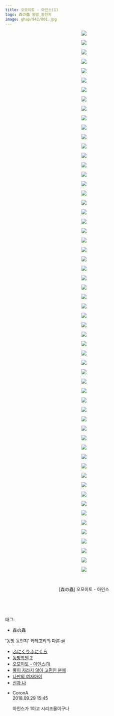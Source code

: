 ```yaml
---
title: 오모이토 - 아인스(1)
tags: 森の蟲 동방_동인지
image: ghap/942/001.jpg
---
```

<div class="article">
<p style="text-align: center; clear: none; float: none;"><img src="{{ site.nasurl }}/ghap/942/001.jpg"/></p>
<p style="text-align: center; clear: none; float: none;"><img src="{{ site.nasurl }}/ghap/942/002.jpg"/></p>
<p style="text-align: center; clear: none; float: none;"><img src="{{ site.nasurl }}/ghap/942/003.jpg"/></p>
<p style="text-align: center; clear: none; float: none;"><img src="{{ site.nasurl }}/ghap/942/004.jpg"/></p>
<p style="text-align: center; clear: none; float: none;"><img src="{{ site.nasurl }}/ghap/942/005.jpg"/></p>
<p style="text-align: center; clear: none; float: none;"><img src="{{ site.nasurl }}/ghap/942/006.jpg"/></p>
<p style="text-align: center; clear: none; float: none;"><img src="{{ site.nasurl }}/ghap/942/007.jpg"/></p>
<p style="text-align: center; clear: none; float: none;"><img src="{{ site.nasurl }}/ghap/942/008.jpg"/></p>
<p style="text-align: center; clear: none; float: none;"><img src="{{ site.nasurl }}/ghap/942/009.jpg"/></p>
<p style="text-align: center; clear: none; float: none;"><img src="{{ site.nasurl }}/ghap/942/010.jpg"/></p>
<p style="text-align: center; clear: none; float: none;"><img src="{{ site.nasurl }}/ghap/942/011.jpg"/></p>
<p style="text-align: center; clear: none; float: none;"><img src="{{ site.nasurl }}/ghap/942/012.jpg"/></p>
<p style="text-align: center; clear: none; float: none;"><img src="{{ site.nasurl }}/ghap/942/013.jpg"/></p>
<p style="text-align: center; clear: none; float: none;"><img src="{{ site.nasurl }}/ghap/942/014.jpg"/></p>
<p style="text-align: center; clear: none; float: none;"><img src="{{ site.nasurl }}/ghap/942/015.jpg"/></p>
<p style="text-align: center; clear: none; float: none;"><img src="{{ site.nasurl }}/ghap/942/016.jpg"/></p>
<p style="text-align: center; clear: none; float: none;"><img src="{{ site.nasurl }}/ghap/942/017.jpg"/></p>
<p style="text-align: center; clear: none; float: none;"><img src="{{ site.nasurl }}/ghap/942/018.jpg"/></p>
<p style="text-align: center; clear: none; float: none;"><img src="{{ site.nasurl }}/ghap/942/019.jpg"/></p>
<p style="text-align: center; clear: none; float: none;"><img src="{{ site.nasurl }}/ghap/942/020.jpg"/></p>
<p style="text-align: center; clear: none; float: none;"><img src="{{ site.nasurl }}/ghap/942/021.jpg"/></p>
<p style="text-align: center; clear: none; float: none;"><img src="{{ site.nasurl }}/ghap/942/022.jpg"/></p>
<p style="text-align: center; clear: none; float: none;"><img src="{{ site.nasurl }}/ghap/942/023.jpg"/></p>
<p style="text-align: center; clear: none; float: none;"><img src="{{ site.nasurl }}/ghap/942/024.jpg"/></p>
<p style="text-align: center; clear: none; float: none;"><img src="{{ site.nasurl }}/ghap/942/025.jpg"/></p>
<p style="text-align: center; clear: none; float: none;"><img src="{{ site.nasurl }}/ghap/942/026.jpg"/></p>
<p style="text-align: center; clear: none; float: none;"><img src="{{ site.nasurl }}/ghap/942/027.jpg"/></p>
<p style="text-align: center; clear: none; float: none;"><img src="{{ site.nasurl }}/ghap/942/028.jpg"/></p>
<p style="text-align: center; clear: none; float: none;"><img src="{{ site.nasurl }}/ghap/942/029.jpg"/></p>
<p style="text-align: center; clear: none; float: none;"><img src="{{ site.nasurl }}/ghap/942/030.jpg"/></p>
<p style="text-align: center; clear: none; float: none;"><img src="{{ site.nasurl }}/ghap/942/031.jpg"/></p>
<p style="text-align: center; clear: none; float: none;"><img src="{{ site.nasurl }}/ghap/942/032.jpg"/></p>
<p style="text-align: center; clear: none; float: none;"><img src="{{ site.nasurl }}/ghap/942/033.jpg"/></p>
<p style="text-align: center; clear: none; float: none;"><img src="{{ site.nasurl }}/ghap/942/034.jpg"/></p>
<p style="text-align: center; clear: none; float: none;"><img src="{{ site.nasurl }}/ghap/942/035.jpg"/></p>
<p style="text-align: center; clear: none; float: none;"><img src="{{ site.nasurl }}/ghap/942/036.jpg"/></p>
<p style="text-align: center; clear: none; float: none;"><img src="{{ site.nasurl }}/ghap/942/037.jpg"/></p>
<p style="text-align: center; clear: none; float: none;"><img src="{{ site.nasurl }}/ghap/942/038.jpg"/></p>
<p style="text-align: center; clear: none; float: none;"><img src="{{ site.nasurl }}/ghap/942/039.jpg"/></p>
<p style="text-align: center; clear: none; float: none;"><img src="{{ site.nasurl }}/ghap/942/040.jpg"/></p>
<p style="text-align: center; clear: none; float: none;"><img src="{{ site.nasurl }}/ghap/942/041.jpg"/></p>
<p style="text-align: center; clear: none; float: none;"><img src="{{ site.nasurl }}/ghap/942/042.jpg"/></p>
<p style="text-align: center; clear: none; float: none;"><img src="{{ site.nasurl }}/ghap/942/043.jpg"/></p>
<p style="text-align: center; clear: none; float: none;"><img src="{{ site.nasurl }}/ghap/942/044.jpg"/></p>
<p style="text-align: center; clear: none; float: none;"><img src="{{ site.nasurl }}/ghap/942/045.jpg"/></p>
<p style="text-align: center; clear: none; float: none;"><img src="{{ site.nasurl }}/ghap/942/046.jpg"/></p>
<p style="text-align: center; clear: none; float: none;"><img src="{{ site.nasurl }}/ghap/942/047.jpg"/></p>
<p style="text-align: center; clear: none; float: none;"><img src="{{ site.nasurl }}/ghap/942/048.jpg"/></p>
<p style="text-align: center; clear: none; float: none;"><img src="{{ site.nasurl }}/ghap/942/049.jpg"/></p>
<p style="text-align: center; clear: none; float: none;"><img src="{{ site.nasurl }}/ghap/942/050.jpg"/></p>
<p style="text-align: center; clear: none; float: none;"><img src="{{ site.nasurl }}/ghap/942/051.jpg"/></p>
<p style="text-align: center; clear: none; float: none;"><img src="{{ site.nasurl }}/ghap/942/052.jpg"/></p>
<p style="text-align: center; clear: none; float: none;"><img src="{{ site.nasurl }}/ghap/942/053.jpg"/></p>
<p style="text-align: center; clear: none; float: none;"><img src="{{ site.nasurl }}/ghap/942/054.jpg"/></p>
<p style="text-align: center; clear: none; float: none;"><img src="{{ site.nasurl }}/ghap/942/055.jpg"/></p>
<p style="text-align: center; clear: none; float: none;"><img src="{{ site.nasurl }}/ghap/942/056.jpg"/></p>
<p style="text-align: center; clear: none; float: none;"><img src="{{ site.nasurl }}/ghap/942/057.jpg"/></p>
<p style="text-align: center; clear: none; float: none;"><img src="{{ site.nasurl }}/ghap/942/058.jpg"/></p>
<p style="text-align: center; clear: none; float: none;"><br/></p>
<p style="text-align: center; clear: none; float: none;">[森の蟲] 오모이토 - 아인스</p>
<p style="text-align: center; clear: none; float: none;"><br/></p>
<p><br/></p>
</div><div class="tagTrail">
<p>태그: </p>
<ul>
<li>森の蟲</li>
</ul>
</div><div class="another">
<p>'동방 동인지' 카테고리의 다른 글</p>
<ul>
<li><a href="/2016-07-20-ghap_944">ふにくりふにくら</a></li>
<li><a href="/2016-07-20-ghap_943">동방학원 2</a></li>
<li><a href="/2016-07-20-ghap_942">오모이토 - 아인스(1)</a></li>
<li><a href="/2016-07-19-ghap_941">뿔이 자라지 않아 고민인 분께</a></li>
<li><a href="/2016-07-19-ghap_940">나만의 여자아이</a></li>
<li><a href="/2016-07-19-ghap_939">신과 나</a></li>
</ul>
</div><div class="cb_module cb_fluid">
<div class="cb_wrt cb_profile">
<div class="comment">
<ul>
<li class="cb_thumb_off" id="comment15341755">
<div class="cb_comment_area">
<div class="cb_info_area">
<div class="cb_section">
<span class="cb_nick_name">CoronA</span>
</div>
<div class="cb_section">
<span class="cb_date">2018.09.29 15:45 </span>
</div>
</div>
<div class="cb_dsc_comment">
<p class="cb_dsc">
											아인스가 1이고 시리즈물이구나
										</p>
</div>
</div></li>
</ul>
</div>
</div><!-- commentList close -->
</div>